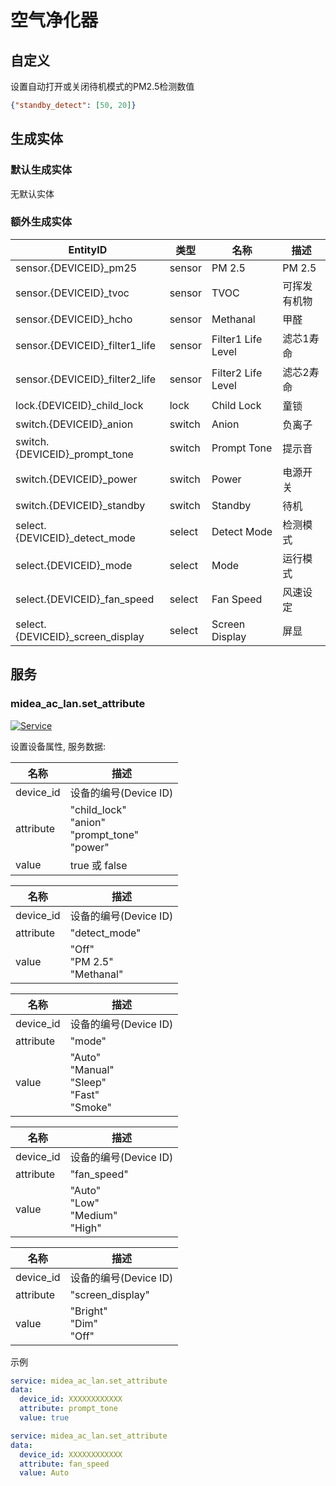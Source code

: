 # 空气净化器

## 自定义

设置自动打开或关闭待机模式的PM2.5检测数值

```json
{"standby_detect": [50, 20]}
```

## 生成实体

### 默认生成实体

无默认实体

### 额外生成实体

| EntityID                         | 类型     | 名称                 | 描述     |
|----------------------------------|--------|--------------------|--------|
| sensor.{DEVICEID}_pm25           | sensor | PM 2.5             | PM 2.5 |
| sensor.{DEVICEID}_tvoc           | sensor | TVOC               | 可挥发有机物 |
| sensor.{DEVICEID}_hcho           | sensor | Methanal           | 甲醛     |
| sensor.{DEVICEID}_filter1_life   | sensor | Filter1 Life Level | 滤芯1寿命  |
| sensor.{DEVICEID}_filter2_life   | sensor | Filter2 Life Level | 滤芯2寿命  |
| lock.{DEVICEID}_child_lock       | lock   | Child Lock         | 童锁     |
| switch.{DEVICEID}_anion          | switch | Anion              | 负离子    |
| switch.{DEVICEID}_prompt_tone    | switch | Prompt Tone        | 提示音    |
| switch.{DEVICEID}_power          | switch | Power              | 电源开关   |
| switch.{DEVICEID}_standby        | switch | Standby            | 待机     |
| select.{DEVICEID}_detect_mode    | select | Detect Mode        | 检测模式   |
| select.{DEVICEID}_mode           | select | Mode               | 运行模式   |
| select.{DEVICEID}_fan_speed      | select | Fan Speed          | 风速设定   |
| select.{DEVICEID}_screen_display | select | Screen Display     | 屏显     |

## 服务

### midea_ac_lan.set_attribute

[![Service](https://my.home-assistant.io/badges/developer_call_service.svg)](https://my.home-assistant.io/redirect/developer_call_service/?service=midea_ac_lan.set_attribute)

设置设备属性, 服务数据:

| 名称        | 描述                                                     |
|-----------|--------------------------------------------------------|
| device_id | 设备的编号(Device ID)                                       |
| attribute | "child_lock"<br/>"anion"<br/>"prompt_tone"<br/>"power" |
| value     | true 或 false                                           |

| 名称        | 描述                                |
|-----------|-----------------------------------|
| device_id | 设备的编号(Device ID)                  |
| attribute | "detect_mode"                     |
| value     | "Off"<br/>"PM 2.5"<br/>"Methanal" |

| 名称        | 描述                                                     |
|-----------|--------------------------------------------------------|
| device_id | 设备的编号(Device ID)                                       |
| attribute | "mode"                                                 |
| value     | "Auto"<br/>"Manual"<br/>"Sleep"<br/>"Fast"<br/>"Smoke" |

| 名称        | 描述                                       |
|-----------|------------------------------------------|
| device_id | 设备的编号(Device ID)                         |
| attribute | "fan_speed"                              |
| value     | "Auto"<br/>"Low"<br/>"Medium"<br/>"High" |

| 名称        | 描述                           |
|-----------|------------------------------|
| device_id | 设备的编号(Device ID)             |
| attribute | "screen_display"             |
| value     | "Bright"<br/>"Dim"<br/>"Off" |

示例

```yaml
service: midea_ac_lan.set_attribute
data:
  device_id: XXXXXXXXXXXX
  attribute: prompt_tone
  value: true
```

```yaml
service: midea_ac_lan.set_attribute
data:
  device_id: XXXXXXXXXXXX
  attribute: fan_speed
  value: Auto
```

